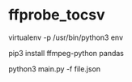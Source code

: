 # ffprobe_tocsv

virtualenv -p /usr/bin/python3 env

pip3 install ffmpeg-python pandas

python3 main.py -f file.json
